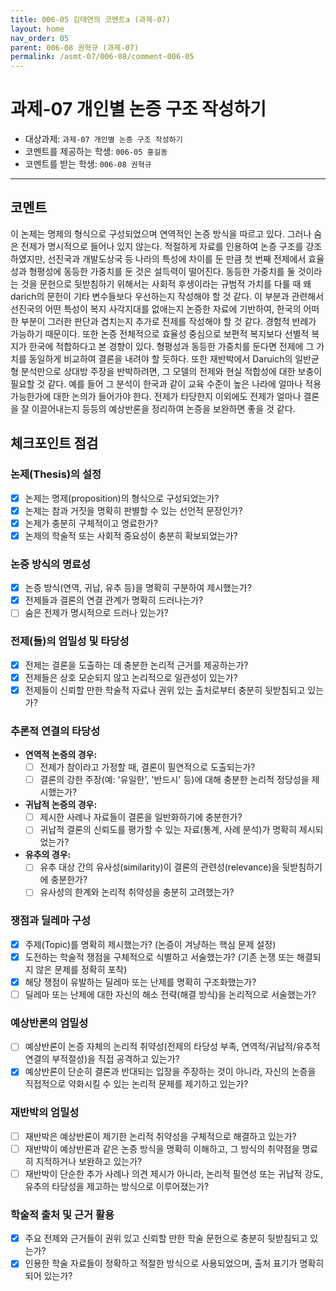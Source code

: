 ```yaml
---
title: 006-05 김태연의 코멘트a (과제-07) 
layout: home
nav_order: 05
parent: 006-08 권혁규 (과제-07)
permalink: /asmt-07/006-08/comment-006-05
---
```


# 과제-07 개인별 논증 구조 작성하기

- 대상과제: `과제-07 개인별 논증 구조 작성하기`
- 코멘트를 제공하는 학생: `006-05 홍길동` 
- 코멘트를 받는 학생: `006-08 권혁규` 

---

## 코멘트

이 논제는 명제의 형식으로 구성되었으며 연역적인 논증 방식을 따르고 있다. 그러나 숨은 전제가 명시적으로 들어나 있지 않는다. 적절하게 자료를 인용하여 논증 구조를 강조하였지만, 선진국과 개발도상국 등 나라의 특성에 차이를 둔 만큼 첫 번째 전제에서 효율성과 형평성에 동등한 가중치를 둔 것은 설득력이 떨어진다. 동등한 가중치를 둘 것이라는 것을 문헌으로 뒷받침하기 위해서는 사회적 후생이라는 규범적 가치를 다룰 때 왜 darich의 문헌이 기타 변수들보다 우선하는지 작성해야 할 것 같다. 이 부분과 관련해서 선진국의 어떤 특성이 복지 사각지대를 없애는지 논증한 자료에 기반하여, 한국의 어떠한 부분이 그러한 판단과 겹치는지 추가로 전제를 작성해야 할 것 같다. 경험적 반례가 가능하기 때문이다. 또한 논증 전체적으로 효율성 중심으로 보편적 복지보다 선별적 복지가 한국에 적합하다고 본 경향이 있다. 형평성과 동등한 가중치를 둔다면 전제에 그 가치를 동일하게 비교하여 결론을 내려야 할 듯하다.
또한 재반박에서 Daruich의 일반균형 분석만으로 상대방 주장을 반박하려면, 그 모델의 전제와 현실 적합성에 대한 보충이 필요할 것 같다. 예를 들어 그 분석이 한국과 같이 교육 수준이 높은 나라에 얼마나 적용 가능한가에 대한 논의가 들어가야 한다. 전제가 타당한지 이외에도 전제가 얼마나 결론을 잘 이끌어내는지 등등의 예상반론을 정리하여 논증을 보완하면 좋을 것 같다.

## 체크포인트 점검

### **논제(Thesis)의 설정**
- [x] 논제는 명제(proposition)의 형식으로 구성되었는가?
- [x] 논제는 참과 거짓을 명확히 판별할 수 있는 선언적 문장인가?
- [x] 논제가 충분히 구체적이고 명료한가?
- [x] 논제의 학술적 또는 사회적 중요성이 충분히 확보되었는가?

### **논증 방식의 명료성**
- [x] 논증 방식(연역, 귀납, 유추 등)을 명확히 구분하여 제시했는가?
- [x] 전제들과 결론의 연결 관계가 명확히 드러나는가?
- [ ] 숨은 전제가 명시적으로 드러나 있는가?

### **전제(들)의 엄밀성 및 타당성**
- [x] 전제는 결론을 도출하는 데 충분한 논리적 근거를 제공하는가?
- [x] 전제들은 상호 모순되지 않고 논리적으로 일관성이 있는가?
- [x] 전제들이 신뢰할 만한 학술적 자료나 권위 있는 출처로부터 충분히 뒷받침되고 있는가?

### **추론적 연결의 타당성**
- **연역적 논증의 경우:**
  - [ ] 전제가 참이라고 가정할 때, 결론이 필연적으로 도출되는가?
  - [ ] 결론의 강한 주장(예: '유일한', '반드시' 등)에 대해 충분한 논리적 정당성을 제시했는가?

- **귀납적 논증의 경우:**
  - [ ] 제시한 사례나 자료들이 결론을 일반화하기에 충분한가?
  - [ ] 귀납적 결론의 신뢰도를 평가할 수 있는 자료(통계, 사례 분석)가 명확히 제시되었는가?

- **유추의 경우:**
  - [ ] 유추 대상 간의 유사성(similarity)이 결론의 관련성(relevance)을 뒷받침하기에 충분한가?
  - [ ] 유사성의 한계와 논리적 취약성을 충분히 고려했는가?

### **쟁점과 딜레마 구성**
- [x] 주제(Topic)를 명확히 제시했는가? (논증이 겨냥하는 핵심 문제 설정)
- [x] 도전하는 학술적 쟁점을 구체적으로 식별하고 서술했는가? (기존 논쟁 또는 해결되지 않은 문제를 정확히 포착)
- [x] 해당 쟁점이 유발하는 딜레마 또는 난제를 명확히 구조화했는가?
- [ ] 딜레마 또는 난제에 대한 자신의 해소 전략(해결 방식)을 논리적으로 서술했는가?

### **예상반론의 엄밀성**
- [ ] 예상반론이 논증 자체의 논리적 취약성(전제의 타당성 부족, 연역적/귀납적/유추적 연결의 부적절성)을 직접 공격하고 있는가?
- [x] 예상반론이 단순히 결론과 반대되는 입장을 주장하는 것이 아니라, 자신의 논증을 직접적으로 약화시킬 수 있는 논리적 문제를 제기하고 있는가?

### **재반박의 엄밀성**
- [ ] 재반박은 예상반론이 제기한 논리적 취약성을 구체적으로 해결하고 있는가?
- [ ] 재반박이 예상반론과 같은 논증 방식을 명확히 이해하고, 그 방식의 취약점을 명료히 지적하거나 보완하고 있는가?
- [ ] 재반박이 단순한 추가 사례나 의견 제시가 아니라, 논리적 필연성 또는 귀납적 강도, 유추의 타당성을 제고하는 방식으로 이루어졌는가?

### **학술적 출처 및 근거 활용**
- [x] 주요 전제와 근거들이 권위 있고 신뢰할 만한 학술 문헌으로 충분히 뒷받침되고 있는가?
- [x] 인용한 학술 자료들이 정확하고 적절한 방식으로 사용되었으며, 출처 표기가 명확히 되어 있는가?
